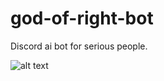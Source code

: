 # god-of-right-bot

Discord ai bot for serious people.

![alt text](https://github.com/stevechae/gold-of-right-bot/blob/main/omitted.jpg?raw=true)
